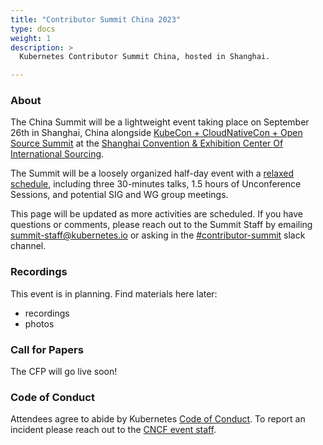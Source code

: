 ```yaml
---
title: "Contributor Summit China 2023"
type: docs
weight: 1
description: >
  Kubernetes Contributor Summit China, hosted in Shanghai.

---
```



### About

The China Summit will be a lightweight event taking place on September 26th
in Shanghai, China alongside 
<a href="https://www.lfasiallc.com/kubecon-cloudnativecon-open-source-summit-china/" rel="noopener noreferrer" target="_blank">KubeCon + CloudNativeCon + Open Source Summit</a>
at the
<a href="https://en.shcec.com.cn/" rel="noopener noreferrer" target="_blank">Shanghai Convention & Exhibition Center Of International Sourcing</a>.

The Summit will be a loosely organized half-day event with a [relaxed schedule](/events/2023/kcseu/schedule),
 including three 30-minutes talks, 1.5 hours of Unconference Sessions, and 
potential SIG and WG group meetings.

This page will be updated as more activities are scheduled. If you have
questions or comments, please reach out to the Summit Staff by emailing
summit-staff@kubernetes.io or asking in the
<a href="https://kubernetes.slack.com/messages/contributor-summit" rel="noopener noreferrer" target="_blank">#contributor-summit</a>
slack channel.

[location]: /events/2023/kcscn/location/

### Recordings

This event is in planning. Find materials here later:

- recordings
- photos

### Call for Papers

The CFP will go live soon!

### Code of Conduct

Attendees agree to abide by Kubernetes [Code of Conduct]. To report an incident
please reach out to the [CNCF event staff].

[Code of Conduct]: /community/code-of-conduct
[CNCF event staff]: https://www.lfasiallc.com/kubecon-cloudnativecon-open-source-summit-china/attend/code-of-conduct/#if-you-witness-unacceptable-behavior-cn

